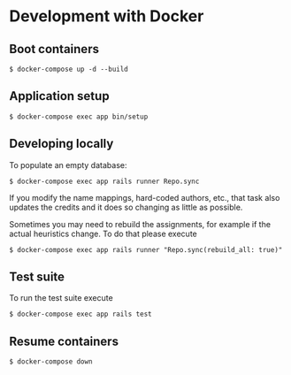 # Development with Docker

## Boot containers

```
$ docker-compose up -d --build
```

## Application setup

```
$ docker-compose exec app bin/setup
```

## Developing locally

To populate an empty database:

```
$ docker-compose exec app rails runner Repo.sync
```

If you modify the name mappings, hard-coded authors, etc., that task also
updates the credits and it does so changing as little as possible.

Sometimes you may need to rebuild the assignments, for example if the actual
heuristics change. To do that please execute

```
$ docker-compose exec app rails runner "Repo.sync(rebuild_all: true)"
```

## Test suite

To run the test suite execute

```
$ docker-compose exec app rails test
```

## Resume containers

```
$ docker-compose down
```
